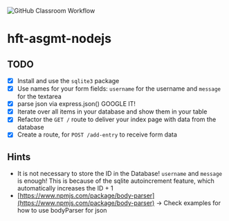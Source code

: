 ![GitHub Classroom Workflow](https://github.com/hft-stuttgart-ipr/hft-asgmt-nodejs-NathalieMayer/workflows/GitHub%20Classroom%20Workflow/badge.svg)

# hft-asgmt-nodejs

## TODO

- [X] Install and use the `sqlite3` package
- [x] Use names for your form fields: `username` for the username and `message` for the textarea
- [x] parse json via express.json() GOOGLE IT!
- [X] Iterate over all items in your database and show them in your table
- [X] Refactor the `GET /` route to deliver your index page with data from the database
- [x] Create a route, for `POST /add-entry` to receive form data

## Hints

- It is not necessary to store the ID in the Database! `username` and `message` is enough! This is because of the sqlite autoincrement feature, which automatically increases the ID + 1
- [https://www.npmjs.com/package/body-parser](https://www.npmjs.com/package/body-parser) -> Check examples for how to use bodyParser for json
